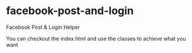 facebook-post-and-login
=======================

Facebook Post &amp; Login Helper

You can checkout the index.html and use the classes to achieve what you want
